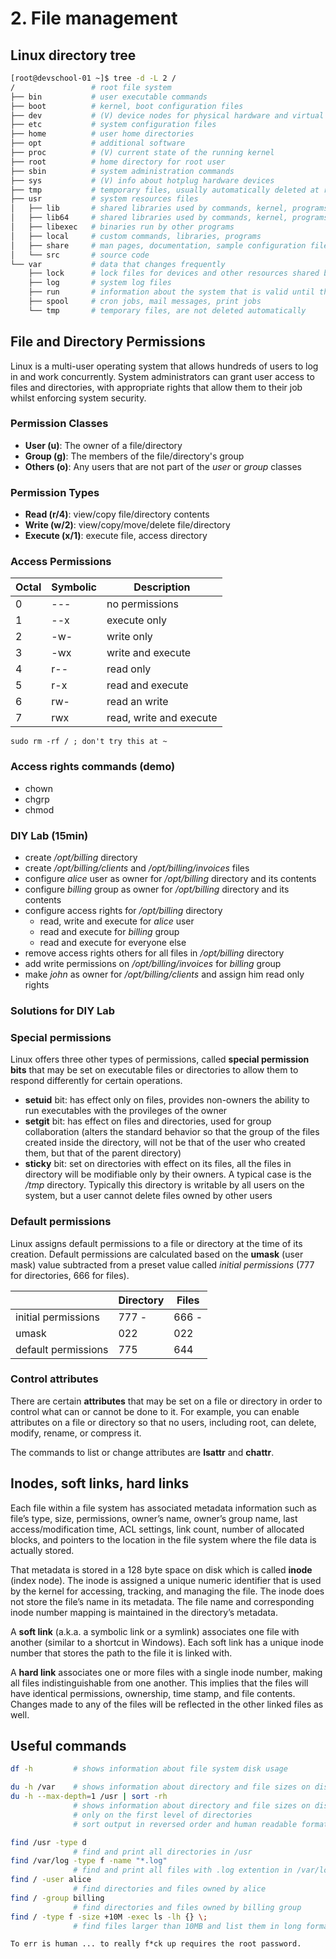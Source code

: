 # 2. File management

## Linux directory tree

```bash
[root@devschool-01 ~]$ tree -d -L 2 /
/                 # root file system
├── bin           # user executable commands
├── boot          # kernel, boot configuration files
├── dev           # (V) device nodes for physical hardware and virtual devices
├── etc           # system configuration files
├── home          # user home directories
├── opt           # additional software
├── proc          # (V) current state of the running kernel
├── root          # home directory for root user
├── sbin          # system administration commands
├── sys           # (V) info about hotplug hardware devices
├── tmp           # temporary files, usually automatically deleted at reboot
├── usr           # system resources files
│   ├── lib       # shared libraries used by commands, kernel, programs
│   ├── lib64     # shared libraries used by commands, kernel, programs
│   ├── libexec   # binaries run by other programs
│   ├── local     # custom commands, libraries, programs
│   ├── share     # man pages, documentation, sample configuration files
│   └── src       # source code
└── var           # data that changes frequently
    ├── lock      # lock files for devices and other resources shared by multiple applications
    ├── log       # system log files
    ├── run       # information about the system that is valid until the system is next booted
    ├── spool     # cron jobs, mail messages, print jobs
    └── tmp       # temporary files, are not deleted automatically
```

## File and Directory Permissions
Linux is a multi-user operating system that allows hundreds of users to log in and work concurrently.
System administrators can grant user access to files and directories, with appropriate rights that allow them to their job whilst enforcing system security.

### Permission Classes
- **User (u)**: The owner of a file/directory
- **Group (g)**: The members of the file/directory's group
- **Others (o)**: Any users that are not part of the *user* or *group* classes

### Permission Types
- **Read (r/4)**: view/copy file/directory contents
- **Write (w/2)**: view/copy/move/delete file/directory
- **Execute (x/1)**: execute file, access directory

### Access Permissions

| Octal | Symbolic | Description             |
| ----- | -------- | ----------------------- |
| 0     | ---      | no permissions          |
| 1     | --x      | execute only            |
| 2     | -w-      | write only              |
| 3     | -wx      | write and execute       |
| 4     | r--      | read only               |
| 5     | r-x      | read and execute        |
| 6     | rw-      | read an write           |
| 7     | rwx      | read, write and execute |

```sudo rm -rf / ; don't try this at ~ ```

### Access rights commands (demo)
- chown
- chgrp
- chmod

### DIY Lab (15min)
- create */opt/billing* directory
- create */opt/billing/clients* and */opt/billing/invoices* files
- configure *alice* user as owner for */opt/billing* directory and its contents
- configure *billing* group as owner for */opt/billing* directory and its contents
- configure access rights for */opt/billing* directory
  - read, write and execute for *alice* user
  - read and execute for *billing* group
  - read and execute for everyone else
- remove access rights others for all files in */opt/billing* directory
- add write permissions on */opt/billing/invoices* for *billing* group
- make *john* as owner for */opt/billing/clients* and assign him read only rights

### Solutions for DIY Lab

### Special permissions
Linux offers three other types of permissions, called **special permission bits** that may be set on executable files or directories to allow them to respond differently for certain operations.

- **setuid** bit: has effect only on files, provides non-owners the ability to run executables with the provileges of the owner
- **setgit** bit: has effect on files and directories, used for group collaboration (alters the standard behavior so that the group of the files created inside the directory, will not be that of the user who created them, but that of the parent directory)
- **sticky** bit: set on directories with effect on its files, all the files in directory will be modifiable only by their owners. A typical case is the */tmp* directory. Typically this directory is writable by all users on the system, but a user cannot delete files owned by other users

### Default permissions
Linux assigns default permissions to a file or directory at the time of its creation. Default permissions are calculated based on the **umask** (user mask) value subtracted from a preset value called *initial permissions* (777 for directories, 666 for files).

|                     | Directory | Files |
| ------------------- | --------- | ----- |
| initial permissions |   777 -   | 666 - |
| umask               |   022     | 022   |
| default permissions |   775     | 644   |

### Control attributes
There are certain **attributes** that may be set on a file or directory in order to control what can or cannot be done to it. For example, you can enable attributes on a file or directory so that no users, including root, can delete, modify, rename, or compress it.

The commands to list or change attributes are **lsattr** and **chattr**.

## Inodes, soft links, hard links
Each file within a file system has associated metadata information such as file’s type, size, permissions, owner’s name, owner’s group name, last access/modification time, ACL settings, link count, number of allocated blocks, and pointers to the location in the file system where the file data is actually stored.

That metadata is stored in a 128 byte space on disk which is called **inode** (index node).
The inode is assigned a unique numeric identifier that is used by the kernel for accessing, tracking, and managing the file.
The inode does not store the file’s name in its metadata. The file name and corresponding inode number mapping is maintained in the directory’s metadata.

A **soft link** (a.k.a. a symbolic link or a symlink) associates one file with another (similar to a shortcut in Windows). Each soft link has a unique inode number that stores the path to the file it is linked with.

A **hard link** associates one or more files with a single inode number, making all files indistinguishable from one another. This implies that the files will have identical permissions, ownership, time stamp, and file contents. Changes made to any of the files will be reflected in the other linked files as well.


## Useful commands
```bash
df -h         # shows information about file system disk usage

du -h /var    # shows information about directory and file sizes on disk
du -h --max-depth=1 /usr | sort -rh
              # shows information about directory and file sizes on disk
              # only on the first level of directories
              # sort output in reversed order and human readable format

find /usr -type d
              # find and print all directories in /usr
find /var/log -type f -name "*.log"
              # find and print all files with .log extention in /var/log
find / -user alice
              # find directories and files owned by alice
find / -group billing
              # find directories and files owned by billing group
find / -type f -size +10M -exec ls -lh {} \;
              # find files larger than 10MB and list them in long format
```

```To err is human ... to really f*ck up requires the root password.```
